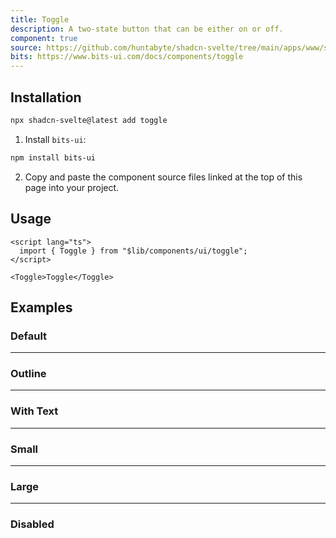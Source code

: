 ```yaml
---
title: Toggle
description: A two-state button that can be either on or off.
component: true
source: https://github.com/huntabyte/shadcn-svelte/tree/main/apps/www/src/lib/registry/default/ui/toggle
bits: https://www.bits-ui.com/docs/components/toggle
---
```


<script>
  import { ComponentPreview, ManualInstall } from '$lib/components/docs';
</script>

<ComponentPreview name="toggle-demo">

<div />

</ComponentPreview>

## Installation

```bash
npx shadcn-svelte@latest add toggle
```

<ManualInstall>

1. Install `bits-ui`:

```bash
npm install bits-ui
```

2. Copy and paste the component source files linked at the top of this page into your project.

</ManualInstall>

## Usage

```svelte
<script lang="ts">
  import { Toggle } from "$lib/components/ui/toggle";
</script>

<Toggle>Toggle</Toggle>
```

## Examples

### Default

<ComponentPreview name="toggle-demo" />

---

### Outline

<ComponentPreview name="toggle-outline" />

---

### With Text

<ComponentPreview name="toggle-with-text" />

---

### Small

<ComponentPreview name="toggle-sm" />

---

### Large

<ComponentPreview name="toggle-lg" />

---

### Disabled

<ComponentPreview name="toggle-disabled" />
